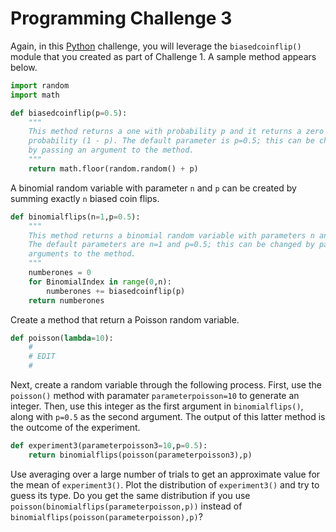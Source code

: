 # Programming Challenge 3

Again, in this [Python](https://www.python.org) challenge, you will leverage the `biasedcoinflip()` module that you created as part of Challenge 1.
A sample method appears below.

```python
import random
import math

def biasedcoinflip(p=0.5):
    """
    This method returns a one with probability p and it returns a zero with
    probability (1 - p). The default parameter is p=0.5; this can be changed
    by passing an argument to the method.
    """
    return math.floor(random.random() + p)
```

A binomial random variable with parameter `n` and `p` can be created by summing exactly `n` biased coin flips.

```python
def binomialflips(n=1,p=0.5):
    """
    This method returns a binomial random variable with parameters n and p.
    The default parameters are n=1 and p=0.5; this can be changed by passing
    arguments to the method.
    """
    numberones = 0
    for BinomialIndex in range(0,n):
        numberones += biasedcoinflip(p)
    return numberones
```

Create a method that return a Poisson random variable.

```python
def poisson(lambda=10):
    #
    # EDIT
    #
```

Next, create a random variable through the following process.
First, use the `poisson()` method with paramater `parameterpoisson=10` to generate an integer.
Then, use this integer as the first argument in `binomialflips()`, along with `p=0.5` as the second argument.
The output of this latter method is the outcome of the experiment.

```python
def experiment3(parameterpoisson3=10,p=0.5):
    return binomialflips(poisson(parameterpoisson3),p)
```

Use averaging over a large number of trials to get an approximate value for the mean of `experiment3()`.
Plot the distribution of `experiment3()` and try to guess its type.
Do you get the same distribution if you use `poisson(binomialflips(parameterpoisson,p))` instead of `binomialflips(poisson(parameterpoisson),p)`?

